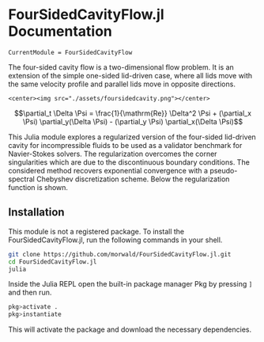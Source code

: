# FourSidedCavityFlow.jl Documentation

```@meta
CurrentModule = FourSidedCavityFlow
```

The four-sided cavity flow is a two-dimensional flow problem. It is an extension of the
simple one-sided lid-driven case, where all lids move with the same velocity
profile and parallel lids move in opposite directions.

```@raw html
<center><img src="./assets/foursidedcavity.png"></center>
```

```math
\partial_t \Delta \Psi = \frac{1}{\mathrm{Re}} \Delta^2 \Psi
  + (\partial_x \Psi) \partial_y(\Delta \Psi)
  - (\partial_y \Psi) \partial_x(\Delta \Psi)
```

This Julia module explores a regularized version of the four-sided lid-driven
cavity for incompressible fluids to be used as a validator benchmark for
Navier-Stokes solvers. The regularization overcomes the corner singularities
which are due to the discontinuous boundary conditions. The considered method
recovers exponential convergence with a pseudo-spectral Chebyshev
discretization scheme. Below the regularization function is shown.  

## Installation

This module is not a registered package. To install the FourSidedCavityFlow.jl, 
run the following commands in your shell.
```bash
git clone https://github.com/morwald/FourSidedCavityFlow.jl.git
cd FourSidedCavityFlow.jl
julia
```

Inside the Julia REPL open the built-in package manager Pkg by pressing `]` and then
run.
```julia
pkg>activate .
pkg>instantiate
```
This will activate the package and download the necessary dependencies.

